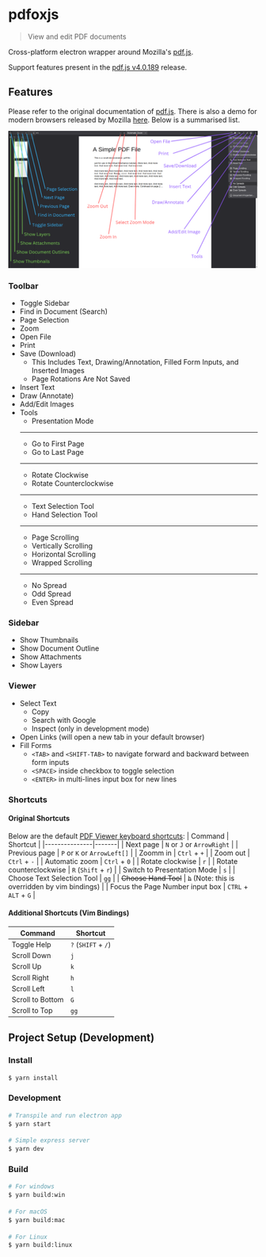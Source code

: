 # pdfoxjs

> View and edit PDF documents

Cross-platform electron wrapper around Mozilla's [pdf.js](https://mozilla.github.io/pdf.js).

Support features present in the [pdf.js v4.0.189](https://github.com/mozilla/pdf.js/releases/tag/v4.0.189) release.

## Features

Please refer to the original documentation of [pdf.js](https://github.com/mozilla/pdf.js). There is also a demo for modern browsers released by Mozilla [here](https://mozilla.github.io/pdf.js/web/viewer.html). Below is a summarised list.

![Tools View](public/help.png)

### Toolbar
- Toggle Sidebar
- Find in Document (Search)
- Page Selection
- Zoom
- Open File
- Print
- Save (Download)
    - This Includes Text, Drawing/Annotation, Filled Form Inputs, and Inserted Images
    - Page Rotations Are Not Saved
- Insert Text
- Draw (Annotate)
- Add/Edit Images
- Tools
    - Presentation Mode
    ---
    - Go to First Page
    - Go to Last Page
    ---
    - Rotate Clockwise
    - Rotate Counterclockwise
    ---
    - Text Selection Tool
    - Hand Selection Tool
    ---
    - Page Scrolling
    - Vertically Scrolling
    - Horizontal Scrolling
    - Wrapped Scrolling
    ---
    - No Spread
    - Odd Spread
    - Even Spread

### Sidebar
- Show Thumbnails
- Show Document Outline
- Show Attachments
- Show Layers

### Viewer
- Select Text
    - Copy
    - Search with Google
    - Inspect (only in development mode)
- Open Links (will open a new tab in your default browser)
- Fill Forms
    - `<TAB>` and `<SHIFT-TAB>` to navigate forward and backward between form inputs
    - `<SPACE>` inside checkbox to toggle selection
    - `<ENTER>` in multi-lines input box for new lines

### Shortcuts

#### Original Shortcuts

Below are the default [PDF Viewer keyboard shortcuts](https://support.mozilla.org/en-US/kb/view-pdf-files-firefox-or-choose-another-viewer#w_pdf-viewer-keyboard-shortcuts):
| Command |  Shortcut |
|---------------|-------|
| Next page | `N` or `J` or `ArrowRight` |
| Previous page | `P` or `K` or `ArrowLeft[]` |
| Zoomm in | `Ctrl` + `+` |
| Zoom out | `Ctrl` + `-` |
| Automatic zoom | `Ctrl` + `0` |
| Rotate clockwise | `r` |
| Rotate counterclockwise | `R` (`Shift` + `r`) |
| Switch to Presentation Mode | `s` |
| Choose Text Selection Tool | `gg` |
| ~~Choose Hand Tool~~ | ~~`h`~~ (Note: this is overridden by vim bindings) |
| Focus the Page Number input box | `CTRL` + `ALT` + `G` |

#### Additional Shortcuts (Vim Bindings)

| Command |  Shortcut |
|---------------|-------|
| Toggle Help | `?` (`SHIFT` + `/`) |
| Scroll Down | `j` |
| Scroll Up | `k` |
| Scroll Right | `h` |
| Scroll Left | `l` |
| Scroll to Bottom | `G` |
| Scroll to Top | `gg` |


## Project Setup (Development)

### Install

```bash
$ yarn install
```

### Development

```bash
# Transpile and run electron app
$ yarn start

# Simple express server
$ yarn dev
```

### Build

```bash
# For windows
$ yarn build:win

# For macOS
$ yarn build:mac

# For Linux
$ yarn build:linux
```